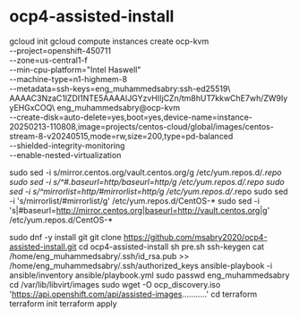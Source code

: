 # ocp4-assisted-install
gcloud init
gcloud compute instances create ocp-kvm \
    --project=openshift-450711 \
    --zone=us-central1-f \
    --min-cpu-platform="Intel Haswell" \
    --machine-type=n1-highmem-8 \
    --metadata=ssh-keys=eng_muhammedsabry:ssh-ed25519\ AAAAC3NzaC1lZDI1NTE5AAAAIJGYzvHIIjCZn/tm8hUT7kkwChE7wh/ZW9IyyEHGxCOQ\ eng_muhammedsabry@ocp-kvm \
    --create-disk=auto-delete=yes,boot=yes,device-name=instance-20250213-110808,image=projects/centos-cloud/global/images/centos-stream-8-v20240515,mode=rw,size=200,type=pd-balanced \
    --shielded-integrity-monitoring \
    --enable-nested-virtualization


sudo sed -i s/mirror.centos.org/vault.centos.org/g /etc/yum.repos.d/*.repo
sudo sed -i s/^#.*baseurl=http/baseurl=http/g /etc/yum.repos.d/*.repo
sudo sed -i s/^mirrorlist=http/#mirrorlist=http/g /etc/yum.repos.d/*.repo
sudo sed -i 's/mirrorlist/#mirrorlist/g' /etc/yum.repos.d/CentOS-*
sudo sed -i 's|#baseurl=http://mirror.centos.org|baseurl=http://vault.centos.org|g' /etc/yum.repos.d/CentOS-*

sudo dnf -y install git
git clone https://github.com/msabry2020/ocp4-assisted-install.git
cd ocp4-assisted-install
sh pre.sh
ssh-keygen
cat /home/eng_muhammedsabry/.ssh/id_rsa.pub >> /home/eng_muhammedsabry/.ssh/authorized_keys
ansible-playbook -i ansible/inventory ansible/playbook.yml
sudo passwd eng_muhammedsabry
cd /var/lib/libvirt/images
sudo wget -O ocp_discovery.iso 'https://api.openshift.com/api/assisted-images...........'
cd terraform
terraform init
terraform apply